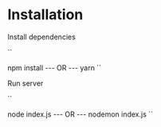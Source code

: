 # Installation

Install dependencies

``

npm install
--- OR ---
yarn
``

Run server

``

node index.js
--- OR ---
nodemon index.js
``
